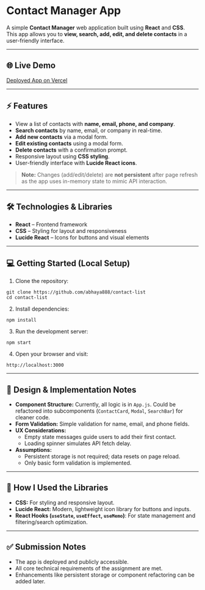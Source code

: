 # Contact Manager App

A simple **Contact Manager** web application built using **React** and **CSS**.  
This app allows you to **view, search, add, edit, and delete contacts** in a user-friendly interface.

---

## 🌐 Live Demo

[Deployed App on Vercel](https://contact-list-tau-ivory.vercel.app/)

---

## ⚡ Features

- View a list of contacts with **name, email, phone, and company**.  
- **Search contacts** by name, email, or company in real-time.  
- **Add new contacts** via a modal form.  
- **Edit existing contacts** using a modal form.  
- **Delete contacts** with a confirmation prompt.  
- Responsive layout using **CSS styling**.  
- User-friendly interface with **Lucide React icons**.

> **Note:** Changes (add/edit/delete) are **not persistent** after page refresh as the app uses in-memory state to mimic API interaction.

---

## 🛠 Technologies & Libraries

- **React** – Frontend framework  
- **CSS** – Styling for layout and responsiveness  
- **Lucide React** – Icons for buttons and visual elements  

---

## 💻 Getting Started (Local Setup)

1. Clone the repository:

```
git clone https://github.com/abhaya888/contact-list
cd contact-list
```

2. Install dependencies:

```
npm install
```

3. Run the development server:

```
npm start    
```

4. Open your browser and visit:

```
http://localhost:3000  
```

---

## 🎨 Design & Implementation Notes

- **Component Structure:** Currently, all logic is in `App.js`. Could be refactored into subcomponents (`ContactCard`, `Modal`, `SearchBar`) for cleaner code.  
- **Form Validation:** Simple validation for name, email, and phone fields.  
- **UX Considerations:**  
  - Empty state messages guide users to add their first contact.  
  - Loading spinner simulates API fetch delay.  
- **Assumptions:**  
  - Persistent storage is not required; data resets on page reload.  
  - Only basic form validation is implemented.

---

## 📌 How I Used the Libraries

- **CSS:** For styling and responsive layout.  
- **Lucide React:** Modern, lightweight icon library for buttons and inputs.  
- **React Hooks (`useState`, `useEffect`, `useMemo`)**: For state management and filtering/search optimization.

---

## ✅ Submission Notes

- The app is deployed and publicly accessible.  
- All core technical requirements of the assignment are met.  
- Enhancements like persistent storage or component refactoring can be added later.
